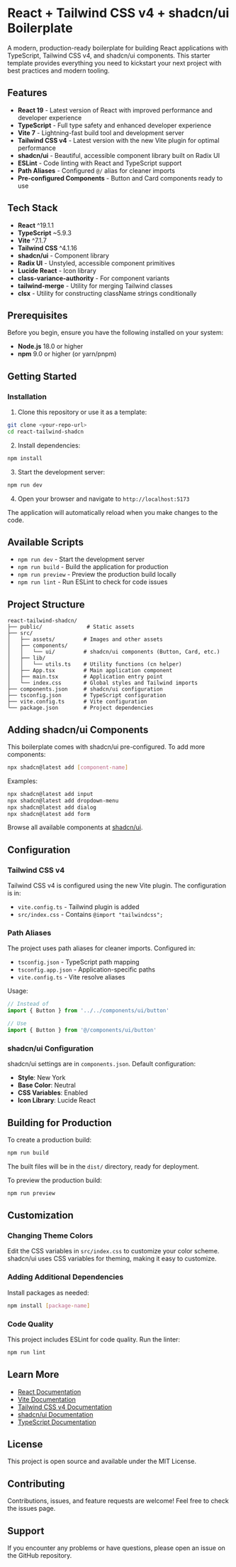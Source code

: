 # React + Tailwind CSS v4 + shadcn/ui Boilerplate

A modern, production-ready boilerplate for building React applications with TypeScript, Tailwind CSS v4, and shadcn/ui components. This starter template provides everything you need to kickstart your next project with best practices and modern tooling.

## Features

- **React 19** - Latest version of React with improved performance and developer experience
- **TypeScript** - Full type safety and enhanced developer experience
- **Vite 7** - Lightning-fast build tool and development server
- **Tailwind CSS v4** - Latest version with the new Vite plugin for optimal performance
- **shadcn/ui** - Beautiful, accessible component library built on Radix UI
- **ESLint** - Code linting with React and TypeScript support
- **Path Aliases** - Configured `@/` alias for cleaner imports
- **Pre-configured Components** - Button and Card components ready to use

## Tech Stack

- **React** ^19.1.1
- **TypeScript** ~5.9.3
- **Vite** ^7.1.7
- **Tailwind CSS** ^4.1.16
- **shadcn/ui** - Component library
- **Radix UI** - Unstyled, accessible component primitives
- **Lucide React** - Icon library
- **class-variance-authority** - For component variants
- **tailwind-merge** - Utility for merging Tailwind classes
- **clsx** - Utility for constructing className strings conditionally

## Prerequisites

Before you begin, ensure you have the following installed on your system:

- **Node.js** 18.0 or higher
- **npm** 9.0 or higher (or yarn/pnpm)

## Getting Started

### Installation

1. Clone this repository or use it as a template:

```bash
git clone <your-repo-url>
cd react-tailwind-shadcn
```

2. Install dependencies:

```bash
npm install
```

3. Start the development server:

```bash
npm run dev
```

4. Open your browser and navigate to `http://localhost:5173`

The application will automatically reload when you make changes to the code.

## Available Scripts

- `npm run dev` - Start the development server
- `npm run build` - Build the application for production
- `npm run preview` - Preview the production build locally
- `npm run lint` - Run ESLint to check for code issues

## Project Structure

```
react-tailwind-shadcn/
├── public/              # Static assets
├── src/
│   ├── assets/         # Images and other assets
│   ├── components/
│   │   └── ui/         # shadcn/ui components (Button, Card, etc.)
│   ├── lib/
│   │   └── utils.ts    # Utility functions (cn helper)
│   ├── App.tsx         # Main application component
│   ├── main.tsx        # Application entry point
│   └── index.css       # Global styles and Tailwind imports
├── components.json     # shadcn/ui configuration
├── tsconfig.json       # TypeScript configuration
├── vite.config.ts      # Vite configuration
└── package.json        # Project dependencies
```

## Adding shadcn/ui Components

This boilerplate comes with shadcn/ui pre-configured. To add more components:

```bash
npx shadcn@latest add [component-name]
```

Examples:

```bash
npx shadcn@latest add input
npx shadcn@latest add dropdown-menu
npx shadcn@latest add dialog
npx shadcn@latest add form
```

Browse all available components at [shadcn/ui](https://ui.shadcn.com/docs/components).

## Configuration

### Tailwind CSS v4

Tailwind CSS v4 is configured using the new Vite plugin. The configuration is in:

- `vite.config.ts` - Tailwind plugin is added
- `src/index.css` - Contains `@import "tailwindcss";`

### Path Aliases

The project uses path aliases for cleaner imports. Configured in:

- `tsconfig.json` - TypeScript path mapping
- `tsconfig.app.json` - Application-specific paths
- `vite.config.ts` - Vite resolve aliases

Usage:

```typescript
// Instead of
import { Button } from '../../components/ui/button'

// Use
import { Button } from '@/components/ui/button'
```

### shadcn/ui Configuration

shadcn/ui settings are in `components.json`. Default configuration:

- **Style**: New York
- **Base Color**: Neutral
- **CSS Variables**: Enabled
- **Icon Library**: Lucide React

## Building for Production

To create a production build:

```bash
npm run build
```

The built files will be in the `dist/` directory, ready for deployment.

To preview the production build:

```bash
npm run preview
```

## Customization

### Changing Theme Colors

Edit the CSS variables in `src/index.css` to customize your color scheme. shadcn/ui uses CSS variables for theming, making it easy to customize.

### Adding Additional Dependencies

Install packages as needed:

```bash
npm install [package-name]
```

### Code Quality

This project includes ESLint for code quality. Run the linter:

```bash
npm run lint
```

## Learn More

- [React Documentation](https://react.dev)
- [Vite Documentation](https://vite.dev)
- [Tailwind CSS v4 Documentation](https://tailwindcss.com)
- [shadcn/ui Documentation](https://ui.shadcn.com)
- [TypeScript Documentation](https://www.typescriptlang.org)

## License

This project is open source and available under the MIT License.

## Contributing

Contributions, issues, and feature requests are welcome! Feel free to check the issues page.

## Support

If you encounter any problems or have questions, please open an issue on the GitHub repository.
